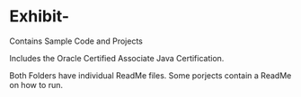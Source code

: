 # Exhibit-
Contains Sample Code and Projects

Includes the Oracle Certified Associate Java Certification.

Both Folders have individual ReadMe files. Some porjects contain a ReadMe on how to run.


